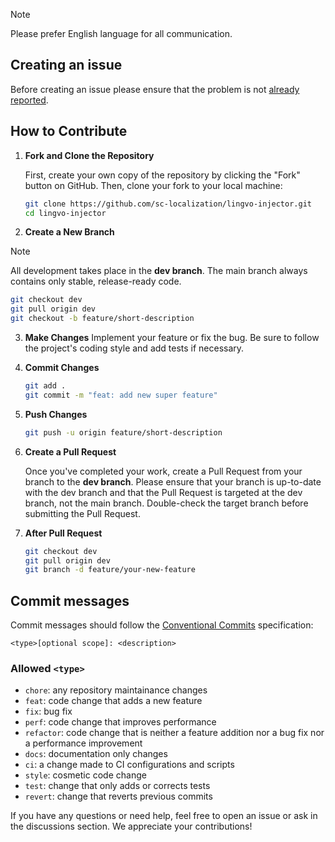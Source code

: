 > [!NOTE]
> Please prefer English language for all communication.

## Creating an issue

Before creating an issue please ensure that the problem is not [already reported](https://github.com/sc-localization/VerseBridge/issues).

## How to Contribute

1. **Fork and Clone the Repository**

   First, create your own copy of the repository by clicking the "Fork" button on GitHub. Then, clone your fork to your local machine:

   ```sh
   git clone https://github.com/sc-localization/lingvo-injector.git
   cd lingvo-injector
   ```

2. **Create a New Branch**

> [!NOTE]
> All development takes place in the **dev branch**. The main branch always contains only stable, release-ready code.

   ```sh
   git checkout dev
   git pull origin dev
   git checkout -b feature/short-description
   ```

3. **Make Changes**
   Implement your feature or fix the bug. Be sure to follow the project's coding style and add tests if necessary.

4. **Commit Changes**

   ```sh
   git add .
   git commit -m "feat: add new super feature"
   ```

5. **Push Changes**

   ```sh
   git push -u origin feature/short-description
   ```

6. **Create a Pull Request**

   Once you've completed your work, create a Pull Request from your branch to the **dev branch**. Please ensure that your branch is up-to-date with the dev branch and that the Pull Request is targeted at the dev branch, not the main branch. Double-check the target branch before submitting the Pull Request.

7. **After Pull Request**

   ```sh
   git checkout dev
   git pull origin dev
   git branch -d feature/your-new-feature
   ```

## Commit messages

Commit messages should follow the [Conventional Commits](https://conventionalcommits.org) specification:

```
<type>[optional scope]: <description>
```

### Allowed `<type>`

- `chore`: any repository maintainance changes
- `feat`: code change that adds a new feature
- `fix`: bug fix
- `perf`: code change that improves performance
- `refactor`: code change that is neither a feature addition nor a bug fix nor a performance improvement
- `docs`: documentation only changes
- `ci`: a change made to CI configurations and scripts
- `style`: cosmetic code change
- `test`: change that only adds or corrects tests
- `revert`: change that reverts previous commits

If you have any questions or need help, feel free to open an issue or ask in the discussions section. We appreciate your contributions!
